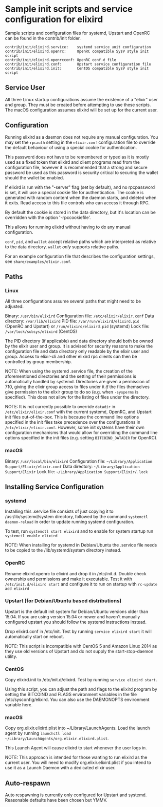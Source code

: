 Sample init scripts and service configuration for elixird
==========================================================

Sample scripts and configuration files for systemd, Upstart and OpenRC
can be found in the contrib/init folder.

    contrib/init/elixird.service:    systemd service unit configuration
    contrib/init/elixird.openrc:     OpenRC compatible SysV style init script
    contrib/init/elixird.openrcconf: OpenRC conf.d file
    contrib/init/elixird.conf:       Upstart service configuration file
    contrib/init/elixird.init:       CentOS compatible SysV style init script

Service User
---------------------------------

All three Linux startup configurations assume the existence of a "elixir" user
and group.  They must be created before attempting to use these scripts.
The macOS configuration assumes elixird will be set up for the current user.

Configuration
---------------------------------

Running elixird as a daemon does not require any manual configuration. You may
set the `rpcauth` setting in the `elixir.conf` configuration file to override
the default behaviour of using a special cookie for authentication.

This password does not have to be remembered or typed as it is mostly used
as a fixed token that elixird and client programs read from the configuration
file, however it is recommended that a strong and secure password be used
as this password is security critical to securing the wallet should the
wallet be enabled.

If elixird is run with the "-server" flag (set by default), and no rpcpassword is set,
it will use a special cookie file for authentication. The cookie is generated with random
content when the daemon starts, and deleted when it exits. Read access to this file
controls who can access it through RPC.

By default the cookie is stored in the data directory, but it's location can be overridden
with the option '-rpccookiefile'.

This allows for running elixird without having to do any manual configuration.

`conf`, `pid`, and `wallet` accept relative paths which are interpreted as
relative to the data directory. `wallet` *only* supports relative paths.

For an example configuration file that describes the configuration settings,
see `share/examples/elixir.conf`.

Paths
---------------------------------

### Linux

All three configurations assume several paths that might need to be adjusted.

Binary:              `/usr/bin/elixird`
Configuration file:  `/etc/elixir/elixir.conf`
Data directory:      `/var/lib/elixird`
PID file:            `/var/run/elixird/elixird.pid` (OpenRC and Upstart) or `/run/elixird/elixird.pid` (systemd)
Lock file:           `/var/lock/subsys/elixird` (CentOS)

The PID directory (if applicable) and data directory should both be owned by the
elixir user and group. It is advised for security reasons to make the
configuration file and data directory only readable by the elixir user and
group. Access to elixir-cli and other elixird rpc clients can then be
controlled by group membership.

NOTE: When using the systemd .service file, the creation of the aforementioned
directories and the setting of their permissions is automatically handled by
systemd. Directories are given a permission of 710, giving the elixir group
access to files under it _if_ the files themselves give permission to the
elixir group to do so (e.g. when `-sysperms` is specified). This does not allow
for the listing of files under the directory.

NOTE: It is not currently possible to override `datadir` in
`/etc/elixir/elixir.conf` with the current systemd, OpenRC, and Upstart init
files out-of-the-box. This is because the command line options specified in the
init files take precedence over the configurations in
`/etc/elixir/elixir.conf`. However, some init systems have their own
configuration mechanisms that would allow for overriding the command line
options specified in the init files (e.g. setting `BITCOIND_DATADIR` for
OpenRC).

### macOS

Binary:              `/usr/local/bin/elixird`
Configuration file:  `~/Library/Application Support/Elixir/elixir.conf`
Data directory:      `~/Library/Application Support/Elixir`
Lock file:           `~/Library/Application Support/Elixir/.lock`

Installing Service Configuration
-----------------------------------

### systemd

Installing this .service file consists of just copying it to
/usr/lib/systemd/system directory, followed by the command
`systemctl daemon-reload` in order to update running systemd configuration.

To test, run `systemctl start elixird` and to enable for system startup run
`systemctl enable elixird`

NOTE: When installing for systemd in Debian/Ubuntu the .service file needs to be copied to the /lib/systemd/system directory instead.

### OpenRC

Rename elixird.openrc to elixird and drop it in /etc/init.d.  Double
check ownership and permissions and make it executable.  Test it with
`/etc/init.d/elixird start` and configure it to run on startup with
`rc-update add elixird`

### Upstart (for Debian/Ubuntu based distributions)

Upstart is the default init system for Debian/Ubuntu versions older than 15.04. If you are using version 15.04 or newer and haven't manually configured upstart you should follow the systemd instructions instead.

Drop elixird.conf in /etc/init.  Test by running `service elixird start`
it will automatically start on reboot.

NOTE: This script is incompatible with CentOS 5 and Amazon Linux 2014 as they
use old versions of Upstart and do not supply the start-stop-daemon utility.

### CentOS

Copy elixird.init to /etc/init.d/elixird. Test by running `service elixird start`.

Using this script, you can adjust the path and flags to the elixird program by
setting the BITCOIND and FLAGS environment variables in the file
/etc/sysconfig/elixird. You can also use the DAEMONOPTS environment variable here.

### macOS

Copy org.elixir.elixird.plist into ~/Library/LaunchAgents. Load the launch agent by
running `launchctl load ~/Library/LaunchAgents/org.elixir.elixird.plist`.

This Launch Agent will cause elixird to start whenever the user logs in.

NOTE: This approach is intended for those wanting to run elixird as the current user.
You will need to modify org.elixir.elixird.plist if you intend to use it as a
Launch Daemon with a dedicated elixir user.

Auto-respawn
-----------------------------------

Auto respawning is currently only configured for Upstart and systemd.
Reasonable defaults have been chosen but YMMV.
